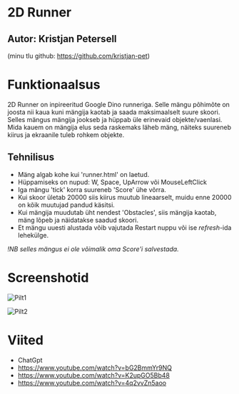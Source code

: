 # 2D Runner

## Autor: Kristjan Petersell
(minu tlu github: https://github.com/kristjan-pet)

# Funktionaalsus

2D Runner on inpireeritud Google Dino runneriga. 
Selle mängu põhimõte on joosta nii kaua kuni mängija kaotab ja saada maksimaalselt suure skoori.
Selles mängus mängija jookseb ja hüppab üle erinevaid objekte/vaenlasi.
Mida kauem on mängija elus seda raskemaks läheb mäng, näiteks suureneb kiirus ja ekraanile tuleb rohkem objekte.

## Tehnilisus
* Mäng algab kohe kui 'runner.html' on laetud.
* Hüppamiseks on nupud: W, Space, UpArrow või MouseLeftClick
* Iga mängu 'tick' korra suureneb 'Score' ühe võrra.
* Kui skoor ületab 20000 siis kiirus muutub lineaarselt, muidu enne 20000 on kõik muutujad pandud käsitsi.
* Kui mängija muudutab üht nendest 'Obstacles', siis mängija kaotab, mäng lõpeb ja näidatakse saadud skoori.
* Et mängu uuesti alustada võib vajutada Restart nuppu või ise _refresh_-ida lehekülge.

_!NB selles mängus ei ole võimalik oma Score'i salvestada._

# Screenshotid
![Pilt1](https://github.com/Sa1tamaMan/iseseisev-projekt/assets/159195533/d28f1876-aa95-4fd1-ba38-cf9673a47a64)

![Pilt2](https://github.com/Sa1tamaMan/iseseisev-projekt/assets/159195533/7ea3dfa9-7e6d-42b5-9268-873752f5587a)


# Viited
* ChatGpt
* https://www.youtube.com/watch?v=bG2BmmYr9NQ
* https://www.youtube.com/watch?v=K2upGO5Bb48
* https://www.youtube.com/watch?v=4q2vvZn5aoo
